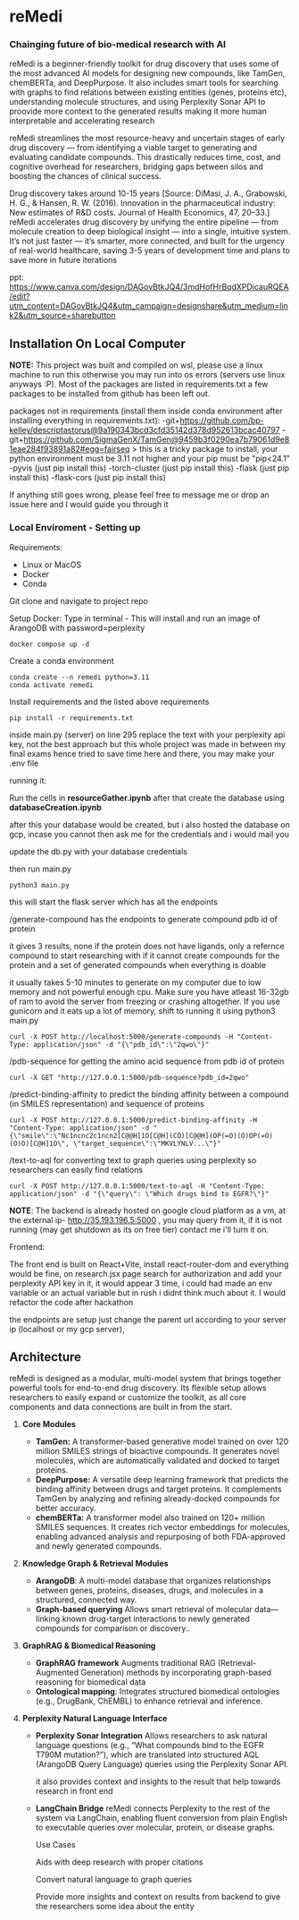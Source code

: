 # reMedi
### Chainging future of bio-medical research with AI

reMedi is a beginner-friendly toolkit for drug discovery that uses some of the most advanced AI models for designing new compounds, like TamGen, chemBERTa, and DeepPurpose. It also includes smart tools for searching with graphs to find relations between existing entities (genes, proteins etc), understanding molecule structures, and using Perplexity Sonar API to proovide more context to the generated results making it more human interpretable and accelerating research

reMedi streamlines the most resource-heavy and uncertain stages of early drug discovery — from identifying a viable target to generating and evaluating candidate compounds. This drastically reduces time, cost, and cognitive overhead for researchers, bridging gaps between silos and boosting the chances of clinical success.

Drug discovery takes around 10-15 years [Source: DiMasi, J. A., Grabowski, H. G., & Hansen, R. W. (2016). Innovation in the pharmaceutical industry: New estimates of R&D costs. Journal of Health Economics, 47, 20–33.] reMedi accelerates drug discovery by unifying the entire pipeline — from molecule creation to deep biological insight — into a single, intuitive system. It’s not just faster — it’s smarter, more connected, and built for the urgency of real-world healthcare, saving 3-5 years of development time and plans to save more in future iterations

ppt: https://www.canva.com/design/DAGovBtkJQ4/3mdHofHrBqdXPDicauRQEA/edit?utm_content=DAGovBtkJQ4&utm_campaign=designshare&utm_medium=link2&utm_source=sharebutton
## Installation On Local Computer

**NOTE:** This project was built and compiled on wsl, please use a linux machine to run this otherwise you may run into os errors (servers use linux anyways :P). Most of the packages are listed in requirements.txt a few packages to be installed from github has been left out.

packages not in requirements (install them inside conda environment after installing everything in requirements.txt):
-git+https://github.com/bp-kelley/descriptastorus@9a190343bcd3cfd35142d378d952613bcac40797
-git+https://github.com/SigmaGenX/TamGen@9459b3f0290ea7b79061d9e81eae284f93891a82#egg=fairseq
    > this is a tricky package to install, your python environment must be 3.11 not higher and your pip must be "pip<24.1"
-pyvis (just pip install this)
-torch-cluster (just pip install this)
-flask (just pip install this)
-flask-cors (just pip install this)

If anything still goes wrong, please feel free to message me or drop an issue here and I would guide you through it

### Local Enviroment - Setting up

Requirements:

- Linux or MacOS
- Docker
- Conda

Git clone and navigate to project repo

Setup Docker: Type in terminal - This will install and run an image of ArangoDB with password=perplexity

```
docker compose up -d
```

Create a conda environment

```
conda create --n remedi python=3.11
conda activate remedi
```

Install requirements and the listed above requirements

```
pip install -r requirements.txt
```

inside main.py (server) on line 295 replace the text with your perplexity api key,
not the best approach but this whole project was made in between my final exams hence tried to save time here and there, you may make your .env file 


running it:

Run the cells in **resourceGather.ipynb**
after that create the database using **databaseCreation.ipynb**

after this your database would be created, but i also hosted the database on gcp, incase you cannot then ask me for the credentials and i would mail you

update the db.py with your database credentials

then run main.py

```
python3 main.py
```
this will start the flask server which has all the endpoints

/generate-compound has the endpoints to generate compound pdb id of protein

it gives 3 results, none if the protein does not have ligands, only a refernce compound to start researching with if it cannot create compounds for the protein and a set of generated compounds when everything is doable

it usually takes 5-10 minutes to generate on my computer due to low memory and not powerful enough cpu. Make sure you have atleast 16-32gb of ram to avoid the server from freezing or crashing altogether. If you use gunicorn and it eats up a lot of memory, shift to running it using python3 main.py


```
curl -X POST http://localhost:5000/generate-compounds -H "Content-Type: application/json" -d "{\"pdb_id\":\"2qwo\"}"

```

/pdb-sequence for getting the amino acid sequence from pdb id of protein
```
curl -X GET "http://127.0.0.1:5000/pdb-sequence?pdb_id=2qwo"
```
/predict-binding-affinity to predict the binding affinity between a compound (in SMILES representation) and sequence of proteins
```
curl -X POST http://127.0.0.1:5000/predict-binding-affinity -H "Content-Type: application/json" -d "{\"smile\":\"Nc1ncnc2c1ncn2[C@@H]1O[C@H](CO)[C@@H](OP(=O)(O)OP(=O)(O)O)[C@H]1O\", \"target_sequence\":\"MKVLYNLV...\"}"
```

/text-to-aql for converting text to graph queries using perplexity so researchers can easily find relations

```
curl -X POST http://127.0.0.1:5000/text-to-aql -H "Content-Type: application/json" -d "{\"query\": \"Which drugs bind to EGFR?\"}"

```
**NOTE**: The backend is already hosted on google cloud platform as a vm, at the external ip- http://35.193.196.5:5000 , you may query from it, if it is not running (may get shutdown as its on free tier) contact me i'll turn it on.

Frontend:

The front end is built on React+Vite, install react-router-dom and everything would be fine, on research.jsx page search for authorization and add your perplexity API key in it, it would appear 3 time, i could had made an env variable or an actual variable but in rush i didnt think much about it. I would refactor the code after hackathon

the endpoints are setup just change the parent url according to your server ip (localhost or my gcp server), 
## Architecture

reMedi is designed as a modular, multi-model system that brings together powerful tools for end-to-end drug discovery. Its flexible setup allows researchers to easily expand or customize the toolkit, as all core components and data connections are built in from the start.

1. **Core Modules**

   - **TamGen:** A transformer-based generative model trained on over 120 million SMILES strings of bioactive compounds. It generates novel molecules, which are automatically validated and docked to target proteins.
   - **DeepPurpose:** A versatile deep learning framework that predicts the binding affinity between drugs and target proteins. It complements TamGen by analyzing and refining already-docked compounds for better accuracy.
   - **chemBERTa:** A transformer model also trained on 120+ million SMILES sequences. It creates rich vector embeddings for molecules, enabling advanced analysis and repurposing of both FDA-approved and newly generated compounds.

2. **Knowledge Graph & Retrieval Modules**

   - **ArangoDB**: A multi-model database that organizes relationships between genes, proteins, diseases, drugs, and molecules in a structured, connected way.
   - **Graph-based querying** Allows smart retrieval of molecular data—linking known drug-target interactions to newly generated compounds for comparison or discovery..


3. **GraphRAG & Biomedical Reasoning**
   - **GraphRAG framework** Augments traditional RAG (Retrieval-Augmented Generation) methods by incorporating graph-based reasoning for biomedical data
   - **Ontological mapping**: Integrates structured biomedical ontologies (e.g., DrugBank, ChEMBL) to enhance retrieval and inference.

4. **Perplexity Natural Language Interface**
    
    - **Perplexity Sonar Integration**
      Allows researchers to ask natural language questions (e.g., “What compounds bind to the EGFR T790M mutation?”), which are translated into structured AQL (ArangoDB Query Language) queries using the Perplexity Sonar API.

      it also provides context and insights to the result that help towards research in front end

    - **LangChain Bridge**
      reMedi connects Perplexity to the rest of the system via LangChain, enabling fluent conversion from plain English to executable queries over molecular, protein, or disease graphs.

      Use Cases

      Aids with deep research with proper citations

      Convert natural language to graph queries

      Provide more insights and context on results from backend to give the researchers some idea about the entity


